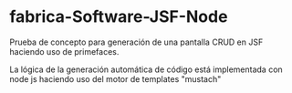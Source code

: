 # fabrica-Software-JSF-Node
Prueba de concepto para generación de una pantalla CRUD en JSF haciendo uso de primefaces.

La lógica de la generación automática de código está implementada con node js haciendo uso del motor de templates "mustach"
